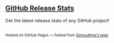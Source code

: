 ## [GitHub Release Stats](https://tooomm.github.io/github-release-stats/)
Get the latest release stats of any GitHub project!

<br>
<sub>Hosted on GitHub Pages &mdash; forked from <a href="https://github.com/Somsubhra/github-release-stats">Somsubhra's repo</a></sub>
